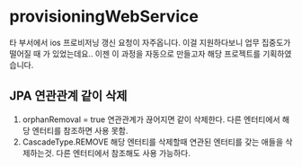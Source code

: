 # provisioningWebService
타 부서에서 ios 프로비저닝 갱신 요청이 자주옵니다. 이걸 지원하다보니 업무 집중도가 떨어질 때 가 있었는데요.. 이젠 이 과정을 자동으로 만들고자 해당 프로젝트를 기획하였습니다.


## JPA 연관관계 같이 삭제
1. orphanRemoval = true 연관관계가 끊어지면 같이 삭제한다. 다른 엔터티에서 해당 엔터티를 참조하면 사용 못함.
2. CascadeType.REMOVE 해당 엔터티를 삭제할때 연관된 엔터티를 갖는 애들을 삭제하는것. 다른 엔터티에서 참조해도 사용 가능하다.